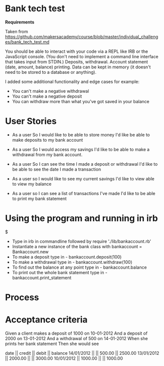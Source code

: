 # Bank tech test

**Requirements**

Taken from https://github.com/makersacademy/course/blob/master/individual_challenges/bank_tech_test.md

You should be able to interact with your code via a REPL like IRB or the JavaScript console. (You don't need to implement a command line interface that takes input from STDIN.)
Deposits, withdrawal.
Account statement (date, amount, balance) printing.
Data can be kept in memory (it doesn't need to be stored to a database or anything).

I added some additional functionality and edge cases for example:
- You can't make a negative withdrawal 
- You can't make a negative deposit
- You can withdraw more than what you've got saved in your balance

# User Stories

- As a user 
So I would like to be able to store money
I'd like be able to make deposits to my bank account

- As a user 
So I would access my savings
I'd like to be able to make a withdrawal from my bank account.

- As a user 
So I can see the time I made a deposit or withdrawal
I'd like to be able to see the date I made a transaction

- As a user
so I would like to see my current savings
I'd like to view able to view my balance

- As a user
  so I can see a list of transactions I've made
  I'd like to be able to print my bank statement

# Using the program and running in irb

$ 
- Type in irb in commandline followed by require './lib/bankaccount.rb'
- Instantiate a new instance of the bank class with bankaccount = Bankaccount.new
- To make a deposit type in - bankaccount.deposit(100)
- To make a withdrawal type in - bankaccount.withdraw(100)
- To find out the balance at any point type in - bankaccount.balance
- To print out the whole bank statement type in - bankaccount.print_statement

# Process


# Acceptance criteria

Given a client makes a deposit of 1000 on 10-01-2012
And a deposit of 2000 on 13-01-2012
And a withdrawal of 500 on 14-01-2012
When she prints her bank statement
Then she would see

date || credit || debit || balance
14/01/2012 || || 500.00 || 2500.00
13/01/2012 || 2000.00 || || 3000.00
10/01/2012 || 1000.00 || || 1000.00

